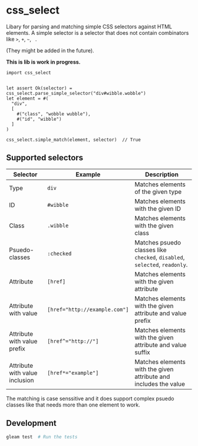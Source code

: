 # css_select

Libary for parsing and matching simple CSS selectors against HTML elements.
A simple selector is a selector that does not contain combinators like `>`, `+`, `~`, ` `.

(They might be added in the future).

**This is lib is work in progress.**

```gleam
import css_select


let assert Ok(selector) = css_select.parse_simple_selector("div#wibble.wobble")
let element = #(
  "div",
  [
    #("class", "wobble wubble"),
    #("id", "wibble")
  ]
)

css_select.simple_match(element, selector)  // True
```

## Supported selectors

| Selector                       | Example                       | Description                                                                |
| ------------------------------ | ----------------------------- | -------------------------------------------------------------------------- |
| Type                           | `div`                         | Matches elements of the given type                                         |
| ID                             | `#wibble`                     | Matches elements with the given ID                                         |
| Class                          | `.wibble`                     | Matches elements with the given class                                      |
| Psuedo-classes                 | `:checked`                    | Matches psuedo classes like `checked`, `disabled`, `selected`, `readonly`. |
| Attribute                      | `[href]`                      | Matches elements with the given attribute                                  |
| Attribute with value           | `[href="http://example.com"]` | Matches elements with the given attribute and value prefix                 |
| Attribute with value prefix    | `[href^="http://"]`           | Matches elements with the given attribute and value suffix                 |
| Attribute with value inclusion | `[href*="example"]`           | Matches elements with the given attribute and includes the value           |

The matching is case senssitive and it does support complex psuedo classes like
that needs more than one element to work.

## Development

```sh
gleam test  # Run the tests
```
